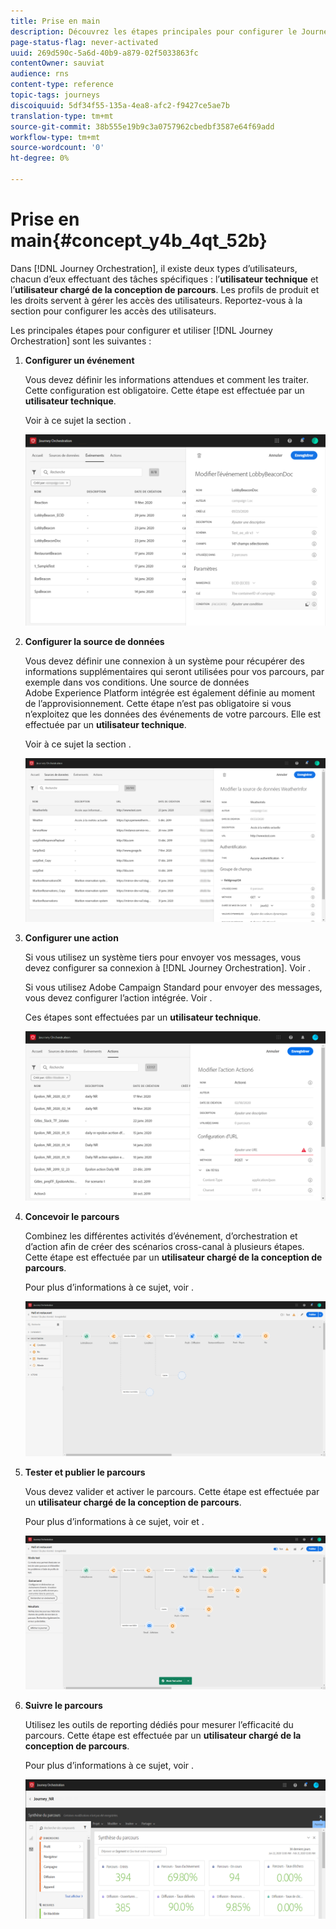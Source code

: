 ```yaml
---
title: Prise en main
description: Découvrez les étapes principales pour configurer le Journey Orchestration et créer votre premier parcours.
page-status-flag: never-activated
uuid: 269d590c-5a6d-40b9-a879-02f5033863fc
contentOwner: sauviat
audience: rns
content-type: reference
topic-tags: journeys
discoiquuid: 5df34f55-135a-4ea8-afc2-f9427ce5ae7b
translation-type: tm+mt
source-git-commit: 38b555e19b9c3a0757962cbedbf3587e64f69add
workflow-type: tm+mt
source-wordcount: '0'
ht-degree: 0%

---
```



# Prise en main{#concept_y4b_4qt_52b}

Dans [!DNL Journey Orchestration], il existe deux types d’utilisateurs, chacun d’eux effectuant des tâches spécifiques : l’**utilisateur technique** et l’**utilisateur chargé de la conception de parcours**. Les profils de produit et les droits servent à gérer les accès des utilisateurs. Reportez-vous à la section [](../about/access-management.md) pour configurer les accès des utilisateurs.

Les principales étapes pour configurer et utiliser [!DNL Journey Orchestration] sont les suivantes :

1. **Configurer un événement**

   Vous devez définir les informations attendues et comment les traiter. Cette configuration est obligatoire. Cette étape est effectuée par un **utilisateur technique**.

   Voir à ce sujet la section [](../event/about-events.md).

   ![](../assets/journey7.png)

1. **Configurer la source de données**

   Vous devez définir une connexion à un système pour récupérer des informations supplémentaires qui seront utilisées pour vos parcours, par exemple dans vos conditions. Une source de données Adobe Experience Platform intégrée est également définie au moment de l’approvisionnement. Cette étape n’est pas obligatoire si vous n’exploitez que les données des événements de votre parcours. Elle est effectuée par un **utilisateur technique**.

   Voir à ce sujet la section [](../datasource/about-data-sources.md).

   ![](../assets/journey22.png)

1. **Configurer une action**

   Si vous utilisez un système tiers pour envoyer vos messages, vous devez configurer sa connexion à [!DNL Journey Orchestration]. Voir [](../action/about-custom-action-configuration.md).

   Si vous utilisez Adobe Campaign Standard pour envoyer des messages, vous devez configurer l’action intégrée. Voir [](../action/working-with-adobe-campaign.md).

   Ces étapes sont effectuées par un **utilisateur technique**.

   ![](../assets/custom2.png)

1. **Concevoir le parcours**

   Combinez les différentes activités d’événement, d’orchestration et d’action afin de créer des scénarios cross-canal à plusieurs étapes. Cette étape est effectuée par un **utilisateur chargé de la conception de parcours**.

   Pour plus d’informations à ce sujet, voir [](../building-journeys/journey.md).

   ![](../assets/journeyuc2_24.png)

1. **Tester et publier le parcours**

   Vous devez valider et activer le parcours. Cette étape est effectuée par un **utilisateur chargé de la conception de parcours**.

   Pour plus d’informations à ce sujet, voir [](../building-journeys/testing-the-journey.md) et [](../building-journeys/publishing-the-journey.md).

   ![](../assets/journeyuc2_32bis.png)

1. **Suivre le parcours**

   Utilisez les outils de reporting dédiés pour mesurer l’efficacité du parcours. Cette étape est effectuée par un **utilisateur chargé de la conception de parcours**.

   Pour plus d’informations à ce sujet, voir [](../reporting/about-journey-reports.md).

   ![](../assets/dynamic_report_journey_12.png)

